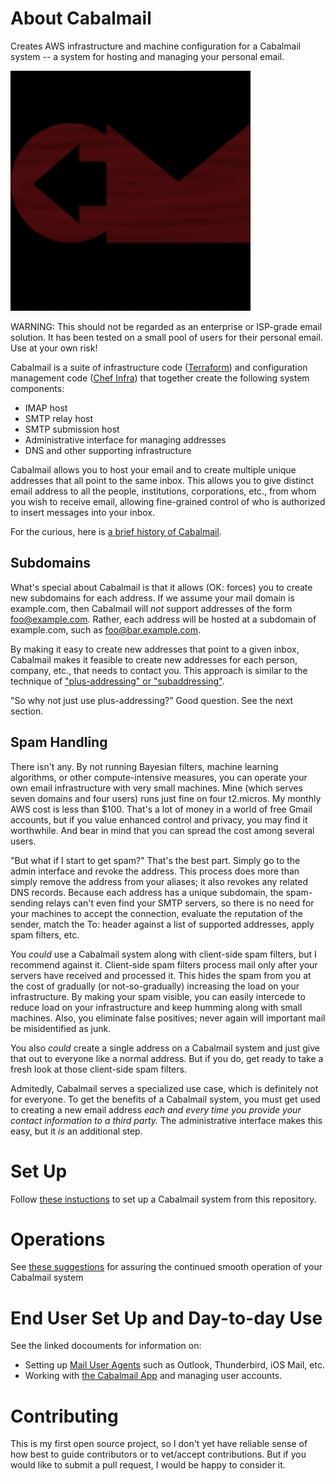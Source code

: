 # About Cabalmail

Creates AWS infrastructure and machine configuration for a Cabalmail system -- a system for hosting and managing your personal email.

![Cabalmail logo](./docs/logo.png)

WARNING: This should not be regarded as an enterprise or ISP-grade email solution. It has been tested on a small pool of users for their personal email. Use at your own risk!

Cabalmail is a suite of infrastructure code ([Terraform](https://www.terraform.io/)) and configuration management code ([Chef Infra](https://www.chef.io/)) that together create the following system components:

* IMAP host
* SMTP relay host
* SMTP submission host
* Administrative interface for managing addresses
* DNS and other supporting infrastructure

Cabalmail allows you to host your email and to create multiple unique addresses that all point to the same inbox. This allows you to give distinct email address to all the people, institutions, corporations, etc., from whom you wish to receive email, allowing fine-grained control of who is authorized to insert messages into your inbox.

For the curious, here is [a brief history of Cabalmail](./docs/genesis.md).

## Subdomains

What's special about Cabalmail is that it allows (OK: forces) you to create new subdomains for each address. If we assume your mail domain is example.com, then Cabalmail will *not* support addresses of the form foo@example.com. Rather, each address will be hosted at a subdomain of example.com, such as foo@bar.example.com.

By making it easy to create new addresses that point to a given inbox, Cabalmail makes it feasible to create new addresses for each person, company, etc., that needs to contact you. This approach is similar to the technique of ["plus-addressing" or "subaddressing"](https://tools.ietf.org/id/draft-newman-email-subaddr-01.html).

"So why not just use plus-addressing?" Good question. See the next section.

## Spam Handling

There isn't any. By not running Bayesian filters, machine learning algorithms, or other compute-intensive measures, you can operate your own email infrastructure with very small machines. Mine (which serves seven domains and four users) runs just fine on four t2.micros. My monthly AWS cost is less than $100. That's a lot of money in a world of free Gmail accounts, but if you value enhanced control and privacy, you may find it worthwhile. And bear in mind that you can spread the cost among several users.

"But what if I start to get spam?" That's the best part. Simply go to the admin interface and revoke the address. This process does more than simply remove the address from your aliases; it also revokes any related DNS records. Because each address has a unique subdomain, the spam-sending relays can't even find your SMTP servers, so there is no need for your machines to accept the connection, evaluate the reputation of the sender, match the To: header against a list of supported addresses, apply spam filters, etc.

You _could_ use a Cabalmail system along with client-side spam filters, but I recommend against it. Client-side spam filters process mail only after your servers have received and processed it. This hides the spam from you at the cost of gradually (or not-so-gradually) increasing the load on your infrastructure. By making your spam visible, you can easily intercede to reduce load on your infrastructure and keep humming along with small machines. Also, you eliminate false positives; never again will important mail be misidentified as junk.

You also _could_ create a single address on a Cabalmail system and just give that out to everyone like a normal address. But if you do, get ready to take a fresh look at those client-side spam filters.

Admitedly, Cabalmail serves a specialized use case, which is definitely not for everyone. To get the benefits of a Cabalmail system, you must get used to creating a new email address *each and every time you provide your contact information to a third party.* The administrative interface makes this easy, but it _is_ an additional step.

# Set Up

Follow [these instuctions](./docs/setup.md) to set up a Cabalmail system from this repository.

# Operations

See [these suggestions](./docs/operations.md) for assuring the continued smooth operation of your Cabalmail system

# End User Set Up and Day-to-day Use

See the linked docouments for information on:

* Setting up [Mail User Agents](./docs/mua_setup.md) such as Outlook, Thunderbird, iOS Mail, etc.
* Working with [the Cabalmail App](./docs/user_manual.md) and managing user accounts.

# Contributing

This is my first open source project, so I don't yet have reliable sense of how best to guide contributors or to vet/accept contributions. But if you would like to submit a pull request, I would be happy to consider it.